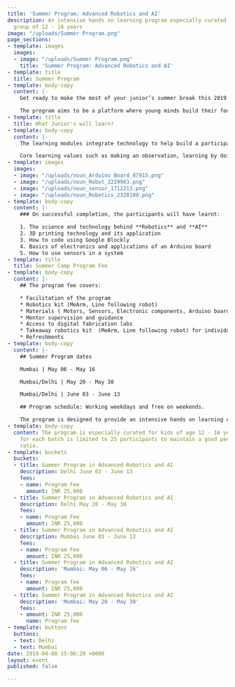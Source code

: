 ```yaml
---
title: 'Summer Program: Advanced Robotics and AI'
description: An intensive hands on learning program especially curated for the age
  group of 12 - 18 years
image: "/uploads/Summer Program.png"
page_sections:
- template: images
  images:
  - image: "/uploads/Summer Program.png"
    title: 'Summer Program: Advanced Robotics and AI'
- template: title
  title: Summer Program
- template: body-copy
  content: |-
    Get ready to make the most of your junior’s summer break this 2019! Maker's Asylum will be hosting a **Summer Camp on Advanced Robotics & AI** in a 2 week long intensive hands-on learning curriculum especially curated for the age-group of 12-16 years. The programs objective is to provide its participants practical knowledge of **Robotics** and **AI** and orient them towards industries such as **automation** and **deep learning technology!**

    The program aims to be a platform where young minds build their foundation for becoming effective problem solvers!
- template: title
  title: What Junior's will learn?
- template: body-copy
  content: |-
    The learning modules integrate technology to help build a participants skill set into new domains. Participants will learn how novel technologies work and what all goes into it's making from scratch in a **hands-on**, **fun**, **playful** and an **open** **environment.**

    Core learning values such as making an observation, learning by doing, identifying problems, tackling challenges and team work are subtly embedded in the programs curriculum
- template: images
  images:
  - image: "/uploads/noun_Arduino Board_87915.png"
  - image: "/uploads/noun_Robot_2229963.png"
  - image: "/uploads/noun_sensor_1712213.png"
  - image: "/uploads/noun_Robotics_2328189.png"
- template: body-copy
  content: |-
    ### On successful completion, the participants will have learnt:

    1. The science and technology behind **Robotics** and **AI**
    2. 3D printing technology and its application
    3. How to code using Google Blockly
    4. Basics of electronics and applications of an Arduino board
    5. How to use sensors in a system
- template: title
  title: Summer Camp Program Fee
- template: body-copy
  content: |-
    ## The program fee covers:

    * Facilitation of the program
    * Robotics kit (MeArm, Line following robot)
    * Materials ( Motors, Sensors, Electronic components, Arduino boards etc)
    * Mentor supervision and guidance
    * Access to digital fabrication labs
    * Takeaway robotics kit  (MeArm, Line following robot) for individual participants at the end of the program
    * Refreshments
- template: body-copy
  content: |-
    ## Summer Program dates

    Mumbai | May 06 - May 16

    Mumbai/Delhi | May 20 - May 30

    Mumbai/Delhi | June 03 - June 13

    ## Program schedule: Working weekdays and free on weekends.

    The program is designed to provide an intensive hands on learning experience to participants during weekdays and on weekends, participants can explore their free time in pursuing other activities with their families. We understand that it’s summer and we know that everyone wants their family time! The Summer program is a balance between learning and family time!
- template: body-copy
  content: The program is especially curated for kids of age 12 - 16 years. The intake
    for each batch is limited to 25 participants to maintain a good peer to mentor
    ratio.
- template: buckets
  buckets:
  - title: Summer Program in Advanced Robotics and AI
    description: Delhi June 03 - June 13
    fees:
    - name: Program Fee
      amount: INR 25,000
  - title: Summer Program in Advanced Robotics and AI
    description: Delhi May 20 - May 30
    fees:
    - name: Program Fee
      amount: INR 25,000
  - title: Summer Program in Advanced Robotics and AI
    description: Mumbai June 03 - June 13
    fees:
    - name: Program Fee
      amount: INR 25,000
  - title: Summer Program in Advanced Robotics and AI
    description: 'Mumbai: May 06 - May 16'
    fees:
    - name: Program fee
      amount: INR 25,000
  - title: Summer Program in Advanced Robotics and AI
    description: 'Mumbai: May 20 - May 30'
    fees:
    - amount: INR 25,000
      name: Program fee
- template: buttons
  buttons:
  - text: Delhi
  - text: Mumbai
date: 2019-04-08 15:06:29 +0000
layout: event
published: false

---
```


